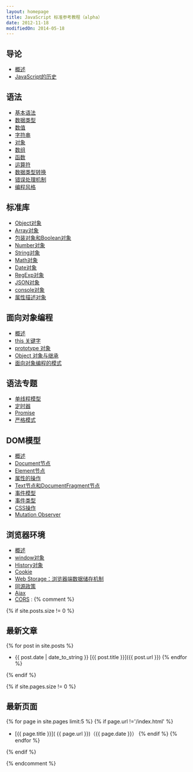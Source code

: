 ```yaml
---
layout: homepage
title: JavaScript 标准参考教程（alpha）
date: 2012-11-18
modifiedOn: 2014-05-18
---
```


<h2 id="introduction">导论</h2>

- [概述](introduction/intro.html)
- [JavaScript的历史](introduction/history.html)

<h2 id="grammar">语法</h2>

- [基本语法](grammar/basic.html)
- [数据类型](grammar/types.html)
- [数值](grammar/number.html)
- [字符串](grammar/string.html)
- [对象](grammar/object.html)
- [数组](grammar/array.html)
- [函数](grammar/function.html)
- [运算符](grammar/operator.html)
- [数据类型转换](grammar/conversion.html)
- [错误处理机制](grammar/error.html)
- [编程风格](grammar/style.html)

<h2 id="stdlib">标准库</h2>

- [Object对象](stdlib/object.html)
- [Array对象](stdlib/array.html)
- [包装对象和Boolean对象](stdlib/wrapper.html)
- [Number对象](stdlib/number.html)
- [String对象](stdlib/string.html)
- [Math对象](stdlib/math.html)
- [Date对象](stdlib/date.html)
- [RegExp对象](stdlib/regexp.html)
- [JSON对象](stdlib/json.html)
- [console对象](stdlib/console.html)
- [属性描述对象](stdlib/attributes.html)

<h2 id="oop">面向对象编程</h2>

- [概述](oop/basic.html)
- [this 关键字](oop/this.html)
- [prototype 对象](oop/prototype.html)
- [Object 对象与继承](oop/object.html)
- [面向对象编程的模式](oop/pattern.html)

<h2 id="advanced">语法专题</h2>

- [单线程模型](advanced/single-thread.html)
- [定时器](advanced/timer.html)
- [Promise](advanced/promise.html)
- [严格模式](advanced/strict.html)

<h2 id="dom">DOM模型</h2>

- [概述](dom/node.html)
- [Document节点](dom/document.html)
- [Element节点](dom/element.html)
- [属性的操作](dom/attribute.html)
- [Text节点和DocumentFragment节点](dom/text.html)
- [事件模型](dom/event.html)
- [事件类型](dom/event-type.html)
- [CSS操作](dom/css.html)
- [Mutation Observer](dom/mutationobserver.html)

<h2 id="bom">浏览器环境</h2>

- [概述](bom/engine.html)
- [window对象](bom/window.html)
- [History对象](bom/history.html)
- [Cookie](bom/cookie.html)
- [Web Storage：浏览器端数据储存机制](bom/webstorage.html)
- [同源政策](bom/same-origin.html)
- [Ajax](bom/ajax.html)
- [CORS](bom/cors.html)
:
{% comment %}

{% if site.posts.size != 0 %}

## 最新文章

{% for post in site.posts %}
* {{ post.date | date_to_string }} [{{ post.title }}]({{ post.url }})
{% endfor %}

{% endif %}

{% if site.pages.size != 0 %}

## 最新页面

{% for page in site.pages limit:5 %}
{% if page.url !='/index.html' %}
* [{{ page.title }}]( {{ page.url }})（{{ page.date }}）
{% endif %}
{% endfor %}

{% endif %}

{% endcomment %}
